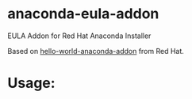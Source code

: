# anaconda-eula-addon
EULA Addon for Red Hat Anaconda Installer

Based on [hello-world-anaconda-addon](https://github.com/rhinstaller/hello-world-anaconda-addon) from Red Hat. 


# Usage:
